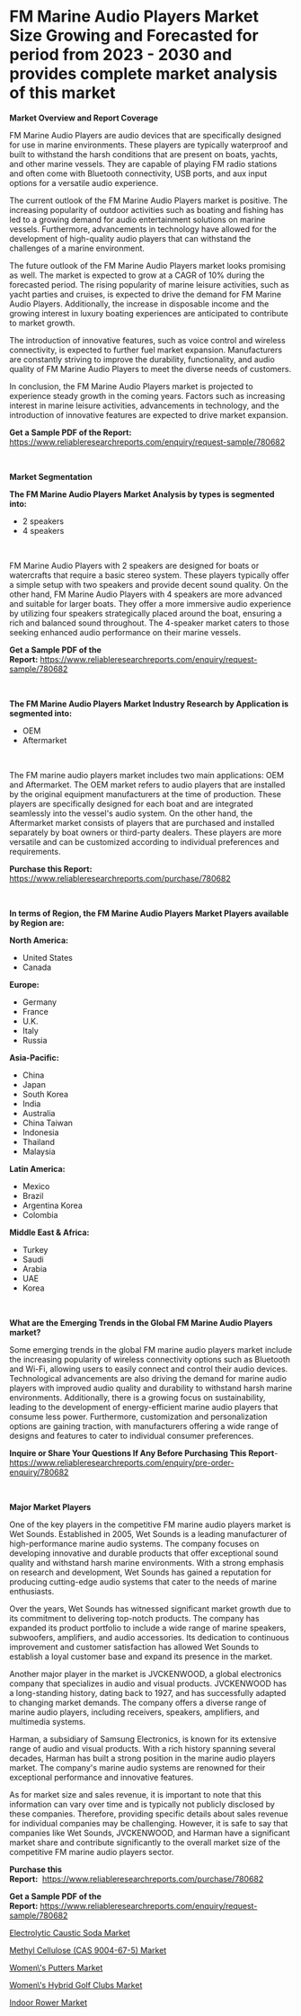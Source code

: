 <p><h1>FM Marine Audio Players Market Size Growing and Forecasted for period from 2023 - 2030 and provides complete market analysis of this market</h1></p><p><strong>Market Overview and Report Coverage</strong></p>
<p><p>FM Marine Audio Players are audio devices that are specifically designed for use in marine environments. These players are typically waterproof and built to withstand the harsh conditions that are present on boats, yachts, and other marine vessels. They are capable of playing FM radio stations and often come with Bluetooth connectivity, USB ports, and aux input options for a versatile audio experience.</p><p>The current outlook of the FM Marine Audio Players market is positive. The increasing popularity of outdoor activities such as boating and fishing has led to a growing demand for audio entertainment solutions on marine vessels. Furthermore, advancements in technology have allowed for the development of high-quality audio players that can withstand the challenges of a marine environment.</p><p>The future outlook of the FM Marine Audio Players market looks promising as well. The market is expected to grow at a CAGR of 10% during the forecasted period. The rising popularity of marine leisure activities, such as yacht parties and cruises, is expected to drive the demand for FM Marine Audio Players. Additionally, the increase in disposable income and the growing interest in luxury boating experiences are anticipated to contribute to market growth.</p><p>The introduction of innovative features, such as voice control and wireless connectivity, is expected to further fuel market expansion. Manufacturers are constantly striving to improve the durability, functionality, and audio quality of FM Marine Audio Players to meet the diverse needs of customers.</p><p>In conclusion, the FM Marine Audio Players market is projected to experience steady growth in the coming years. Factors such as increasing interest in marine leisure activities, advancements in technology, and the introduction of innovative features are expected to drive market expansion.</p></p>
<p><strong>Get a Sample PDF of the Report:</strong> <a href="https://www.reliableresearchreports.com/enquiry/request-sample/780682">https://www.reliableresearchreports.com/enquiry/request-sample/780682</a></p>
<p>&nbsp;</p>
<p><strong>Market Segmentation</strong></p>
<p><strong>The FM Marine Audio Players Market Analysis by types is segmented into:</strong></p>
<p><ul><li>2 speakers</li><li>4 speakers</li></ul></p>
<p>&nbsp;</p>
<p><p>FM Marine Audio Players with 2 speakers are designed for boats or watercrafts that require a basic stereo system. These players typically offer a simple setup with two speakers and provide decent sound quality. On the other hand, FM Marine Audio Players with 4 speakers are more advanced and suitable for larger boats. They offer a more immersive audio experience by utilizing four speakers strategically placed around the boat, ensuring a rich and balanced sound throughout. The 4-speaker market caters to those seeking enhanced audio performance on their marine vessels.</p></p>
<p><strong>Get a Sample PDF of the Report:</strong>&nbsp;<a href="https://www.reliableresearchreports.com/enquiry/request-sample/780682">https://www.reliableresearchreports.com/enquiry/request-sample/780682</a></p>
<p>&nbsp;</p>
<p><strong>The FM Marine Audio Players Market Industry Research by Application is segmented into:</strong></p>
<p><ul><li>OEM</li><li>Aftermarket</li></ul></p>
<p>&nbsp;</p>
<p><p>The FM marine audio players market includes two main applications: OEM and Aftermarket. The OEM market refers to audio players that are installed by the original equipment manufacturers at the time of production. These players are specifically designed for each boat and are integrated seamlessly into the vessel's audio system. On the other hand, the Aftermarket market consists of players that are purchased and installed separately by boat owners or third-party dealers. These players are more versatile and can be customized according to individual preferences and requirements.</p></p>
<p><strong>Purchase this Report:</strong>&nbsp; <a href="https://www.reliableresearchreports.com/purchase/780682">https://www.reliableresearchreports.com/purchase/780682</a></p>
<p>&nbsp;</p>
<p><strong>In terms of Region, the FM Marine Audio Players Market Players available by Region are:</strong></p>
<p>
    <p> <strong> North America: </strong>
        <ul>
            <li>United States</li>
            <li>Canada</li>
        </ul>
        </p> 
    <p> <strong> Europe: </strong>
        <ul>
            <li>Germany</li>
            <li>France</li>
            <li>U.K.</li>
            <li>Italy</li>
            <li>Russia</li>
        </ul>
        </p> 
    <p> <strong> Asia-Pacific: </strong>
        <ul>
            <li>China</li>
            <li>Japan</li>
            <li>South Korea</li>
            <li>India</li>
            <li>Australia</li>
            <li>China Taiwan</li>
            <li>Indonesia</li>
            <li>Thailand</li>
            <li>Malaysia</li>
        </ul>
        </p> 
    <p> <strong> Latin America: </strong>
        <ul>
            <li>Mexico</li>
            <li>Brazil</li>
            <li>Argentina Korea</li>
            <li>Colombia</li>
        </ul>
        </p> 
    <p> <strong> Middle East & Africa: </strong>
        <ul>
            <li>Turkey</li>
            <li>Saudi</li>
            <li>Arabia</li>
            <li>UAE</li>
            <li>Korea</li>
        </ul>
    </p>
    </p>
<p>&nbsp;</p>
<p><strong>What are the Emerging Trends in the Global FM Marine Audio Players market?</strong></p>
<p><p>Some emerging trends in the global FM marine audio players market include the increasing popularity of wireless connectivity options such as Bluetooth and Wi-Fi, allowing users to easily connect and control their audio devices. Technological advancements are also driving the demand for marine audio players with improved audio quality and durability to withstand harsh marine environments. Additionally, there is a growing focus on sustainability, leading to the development of energy-efficient marine audio players that consume less power. Furthermore, customization and personalization options are gaining traction, with manufacturers offering a wide range of designs and features to cater to individual consumer preferences.</p></p>
<p><strong>Inquire or Share Your Questions If Any Before Purchasing This Report</strong>- <a href="https://www.reliableresearchreports.com/enquiry/pre-order-enquiry/780682">https://www.reliableresearchreports.com/enquiry/pre-order-enquiry/780682</a></p>
<p>&nbsp;</p>
<p><strong>Major Market Players</strong></p>
<p><p>One of the key players in the competitive FM marine audio players market is Wet Sounds. Established in 2005, Wet Sounds is a leading manufacturer of high-performance marine audio systems. The company focuses on developing innovative and durable products that offer exceptional sound quality and withstand harsh marine environments. With a strong emphasis on research and development, Wet Sounds has gained a reputation for producing cutting-edge audio systems that cater to the needs of marine enthusiasts.</p><p>Over the years, Wet Sounds has witnessed significant market growth due to its commitment to delivering top-notch products. The company has expanded its product portfolio to include a wide range of marine speakers, subwoofers, amplifiers, and audio accessories. Its dedication to continuous improvement and customer satisfaction has allowed Wet Sounds to establish a loyal customer base and expand its presence in the market.</p><p>Another major player in the market is JVCKENWOOD, a global electronics company that specializes in audio and visual products. JVCKENWOOD has a long-standing history, dating back to 1927, and has successfully adapted to changing market demands. The company offers a diverse range of marine audio players, including receivers, speakers, amplifiers, and multimedia systems.</p><p>Harman, a subsidiary of Samsung Electronics, is known for its extensive range of audio and visual products. With a rich history spanning several decades, Harman has built a strong position in the marine audio players market. The company's marine audio systems are renowned for their exceptional performance and innovative features.</p><p>As for market size and sales revenue, it is important to note that this information can vary over time and is typically not publicly disclosed by these companies. Therefore, providing specific details about sales revenue for individual companies may be challenging. However, it is safe to say that companies like Wet Sounds, JVCKENWOOD, and Harman have a significant market share and contribute significantly to the overall market size of the competitive FM marine audio players sector.</p></p>
<p><strong>Purchase this Report:</strong>&nbsp;&nbsp;<a href="https://www.reliableresearchreports.com/purchase/780682">https://www.reliableresearchreports.com/purchase/780682</a></p>
<p></p>
<p><strong>Get a Sample PDF of the Report:</strong>&nbsp;<a href="https://www.reliableresearchreports.com/enquiry/request-sample/780682">https://www.reliableresearchreports.com/enquiry/request-sample/780682</a></p>
<p><p><a href="https://www.linkedin.com/pulse/electrolytic-caustic-soda-market-share-amp-new-trends-analysis/">Electrolytic Caustic Soda Market</a></p><p><a href="https://www.linkedin.com/pulse/methyl-cellulose-cas-9004-67-5-market-insights-players-forecast/">Methyl Cellulose (CAS 9004-67-5) Market</a></p><p><a href="https://github.com/melchekhinf/Market-Research-Report-List-1/blob/main/womens-putters-market.md">Women\'s Putters Market</a></p><p><a href="https://github.com/sndrkn/Market-Research-Report-List-1/blob/main/womens-hybrid-golf-clubs-market.md">Women\'s Hybrid Golf Clubs Market</a></p><p><a href="https://medium.com/@ravenrussel2023/indoor-rower-market-exploring-market-share-market-trends-and-future-growth-1258241a0b59">Indoor Rower Market</a></p></p>